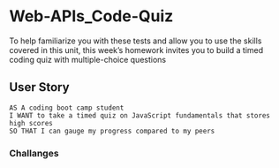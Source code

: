 # Web-APIs_Code-Quiz
To help familiarize you with these tests and allow you to use the skills covered in this unit, this week’s homework invites you to build a timed coding quiz with multiple-choice questions

## User Story
```
AS A coding boot camp student
I WANT to take a timed quiz on JavaScript fundamentals that stores high scores
SO THAT I can gauge my progress compared to my peers
```
### Challanges

